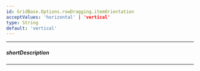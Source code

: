 ```yaml
---
id: GridBase.Options.rowDragging.itemOrientation
acceptValues: 'horizontal' | 'vertical'
type: String
default: 'vertical'
---
```

---
##### shortDescription
<!-- Description goes here -->

---
<!-- Description goes here -->